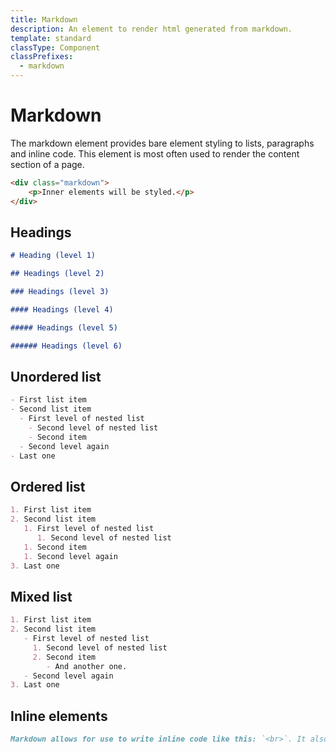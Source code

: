 ```yaml
---
title: Markdown
description: An element to render html generated from markdown.
template: standard
classType: Component
classPrefixes:
  - markdown
---
```


# Markdown

The markdown element provides bare element styling to lists, paragraphs and inline code. This element is most often used to render the content section of a page.

```html
<div class="markdown">
	<p>Inner elements will be styled.</p>
</div>
```

## Headings

```markdown
# Heading (level 1)

## Headings (level 2)

### Headings (level 3)

#### Headings (level 4)

##### Headings (level 5)

###### Headings (level 6)
```

## Unordered list

```markdown
- First list item
- Second list item
  - First level of nested list
    - Second level of nested list
    - Second item
  - Second level again
- Last one
```

## Ordered list

```markdown
1. First list item
2. Second list item
   1. First level of nested list
      1. Second level of nested list
   1. Second item
   1. Second level again
3. Last one
```

## Mixed list

```markdown
1. First list item
2. Second list item
   - First level of nested list
     1. Second level of nested list
     2. Second item
        - And another one.
   - Second level again
3. Last one
```

## Inline elements

```markdown
Markdown allows for use to write inline code like this: `<br>`. It also allows use to easily write links to other pages [like this one](~/src/index.md).
```
